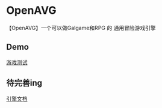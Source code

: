 # OpenAVG

【OpenAVG】一个可以做Galgame和RPG 的 通用冒险游戏引擎

## Demo
[游戏测试](https://demo.openavg.panzer-jack.cn/)

## 待完善ing
[引擎文档](https://demo.openavg.panzer-jack.cn/)
